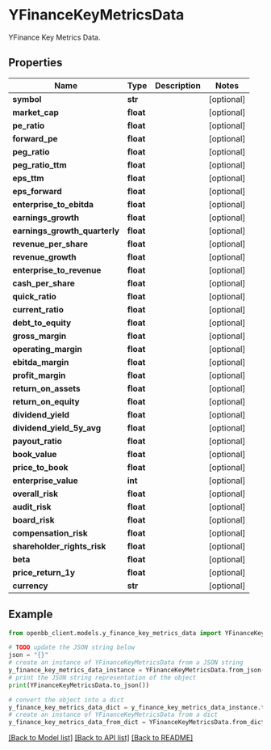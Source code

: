 # YFinanceKeyMetricsData

YFinance Key Metrics Data.

## Properties

Name | Type | Description | Notes
------------ | ------------- | ------------- | -------------
**symbol** | **str** |  | [optional] 
**market_cap** | **float** |  | [optional] 
**pe_ratio** | **float** |  | [optional] 
**forward_pe** | **float** |  | [optional] 
**peg_ratio** | **float** |  | [optional] 
**peg_ratio_ttm** | **float** |  | [optional] 
**eps_ttm** | **float** |  | [optional] 
**eps_forward** | **float** |  | [optional] 
**enterprise_to_ebitda** | **float** |  | [optional] 
**earnings_growth** | **float** |  | [optional] 
**earnings_growth_quarterly** | **float** |  | [optional] 
**revenue_per_share** | **float** |  | [optional] 
**revenue_growth** | **float** |  | [optional] 
**enterprise_to_revenue** | **float** |  | [optional] 
**cash_per_share** | **float** |  | [optional] 
**quick_ratio** | **float** |  | [optional] 
**current_ratio** | **float** |  | [optional] 
**debt_to_equity** | **float** |  | [optional] 
**gross_margin** | **float** |  | [optional] 
**operating_margin** | **float** |  | [optional] 
**ebitda_margin** | **float** |  | [optional] 
**profit_margin** | **float** |  | [optional] 
**return_on_assets** | **float** |  | [optional] 
**return_on_equity** | **float** |  | [optional] 
**dividend_yield** | **float** |  | [optional] 
**dividend_yield_5y_avg** | **float** |  | [optional] 
**payout_ratio** | **float** |  | [optional] 
**book_value** | **float** |  | [optional] 
**price_to_book** | **float** |  | [optional] 
**enterprise_value** | **int** |  | [optional] 
**overall_risk** | **float** |  | [optional] 
**audit_risk** | **float** |  | [optional] 
**board_risk** | **float** |  | [optional] 
**compensation_risk** | **float** |  | [optional] 
**shareholder_rights_risk** | **float** |  | [optional] 
**beta** | **float** |  | [optional] 
**price_return_1y** | **float** |  | [optional] 
**currency** | **str** |  | [optional] 

## Example

```python
from openbb_client.models.y_finance_key_metrics_data import YFinanceKeyMetricsData

# TODO update the JSON string below
json = "{}"
# create an instance of YFinanceKeyMetricsData from a JSON string
y_finance_key_metrics_data_instance = YFinanceKeyMetricsData.from_json(json)
# print the JSON string representation of the object
print(YFinanceKeyMetricsData.to_json())

# convert the object into a dict
y_finance_key_metrics_data_dict = y_finance_key_metrics_data_instance.to_dict()
# create an instance of YFinanceKeyMetricsData from a dict
y_finance_key_metrics_data_from_dict = YFinanceKeyMetricsData.from_dict(y_finance_key_metrics_data_dict)
```
[[Back to Model list]](../README.md#documentation-for-models) [[Back to API list]](../README.md#documentation-for-api-endpoints) [[Back to README]](../README.md)


